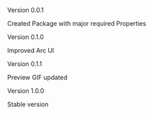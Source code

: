 Version 0.0.1 

Created Package with major required Properties

Version 0.1.0 

Improved Arc UI


Version 0.1.1

Preview GIF updated

Version 1.0.0

Stable version